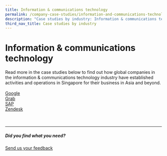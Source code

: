 ```yaml
---
title: Information & communications technology
permalink: /company-case-studies/information-and-communications-technology/
description: "Case studies by industry: Information & communications technology"
third_nav_title: Case studies by industry
---
```

# Information &amp; communications technology
Read more in the case studies below to find out how global companies in the information &amp; communications technology industry have established activities and operations in Singapore for their business in Asia and beyond. <br>
<br>
[Google](https://www.edb.gov.sg/content/edb/en/our-industries/company-highlights/google.html)  
[Grab](https://www.edb.gov.sg/content/edb/en/our-industries/company-highlights/grab.html)  
[SAP](https://www.edb.gov.sg/content/edb/en/our-industries/company-highlights/sap.html)  
[Zendesk](https://www.edb.gov.sg/content/edb/en/our-industries/company-highlights/zendesk.html)
<br>
<br>
<br>

<hr>

##### Did you find what you need?
[Send us your feedback](https://form.gov.sg/642693623cb98f001239be0d)